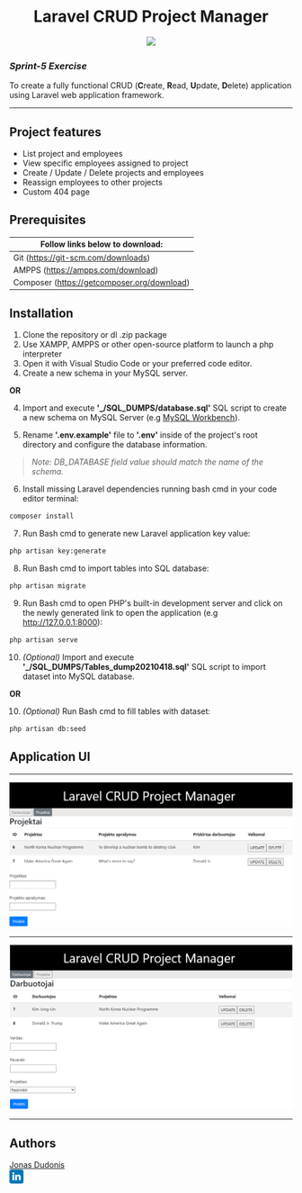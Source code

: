 <h1 align="center">Laravel CRUD Project Manager </h1>

<p align="center"><a href="https://laravel.com" target="_blank"><img src="https://raw.githubusercontent.com/laravel/art/master/logo-lockup/5%20SVG/2%20CMYK/1%20Full%20Color/laravel-logolockup-cmyk-red.svg" width="200"></a></p>

###  *Sprint-5 Exercise*
To create a fully functional CRUD (**C**reate, **R**ead, **U**pdate, **D**elete) application using Laravel web application framework. 

---

## Project features
- List project and employees
- View specific employees assigned to project
- Create / Update / Delete projects and employees
- Reassign employees to other projects
- Custom 404 page

## Prerequisites
|  Follow links below to download: |
| ------------- |
| Git (https://git-scm.com/downloads)      | 
| AMPPS (https://ampps.com/download)      | 
| Composer (https://getcomposer.org/download) | 

## Installation
1. Clone the repository or dl .zip package
2. Use XAMPP, AMPPS or other open-source platform to launch a php interpreter
3. Open it with Visual Studio Code or your preferred code editor.
4. Create a new schema in your MySQL server.

**OR**

4) Import and execute **'_/SQL_DUMPS/database.sql'** SQL script to create a new schema on MySQL Server (e.g [MySQL Workbench](https://dev.mysql.com/downloads/workbench)).
5. Rename **'.env.example'** file to **'.env'** inside of the project's root directory and configure the database information.
> *Note: DB_DATABASE field value should match the name of the schema.*
6. Install missing Laravel dependencies running bash cmd in your code editor terminal:
```sh
composer install
```
7. Run Bash cmd  to generate new Laravel application key value:
```sh
php artisan key:generate
```
8. Run Bash cmd to import tables into SQL database:
```sh
php artisan migrate
```
9. Run Bash cmd to open PHP's built-in development server and click on the newly generated link to open the application (e.g http://127.0.0.1:8000):
```sh
php artisan serve
```
10) *(Optional)* Import and execute **'_/SQL_DUMPS/Tables_dump20210418.sql'** SQL script to import dataset into MySQL database.

**OR**

10. *(Optional)* Run Bash cmd to fill tables with dataset:
```sh
php artisan db:seed
```
## Application UI

<hr>
<img src="./public/images/1.png">
<hr>
<img src="./public/images/2.png">
<hr>

## Authors
[Jonas Dudonis](https://github.com/JonasDudonis)
<br>
<a href="https://www.linkedin.com/in/jonasdudonis" target="_blank"><img src="https://raw.githubusercontent.com/edent/SuperTinyIcons/8e583e7ef9b3eb18787975676ed61fadee086578/images/svg/linkedin.svg" width="25"></a> 